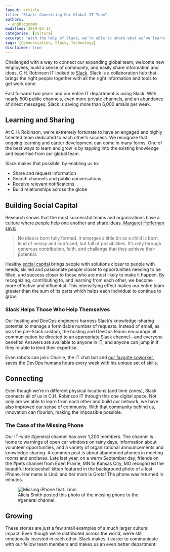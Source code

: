 ```yaml
---
layout: article
title: "Slack: Connecting Our Global IT Team"
authors:
 - engblogcomm
modified: 2019-03-12
categories: [culture]
excerpt: "With the help of Slack, we’re able to share what we’ve learned, connect better with the people that we work with, and cut down on more than 6,000 emails every week."
tags: [Communication, Slack, Technology]
disclaimer: true
---
```


Challenged with a way to connect our expanding global team, welcome new employees, build a sense of community, and easily share information and ideas, C.H. Robinson IT looked to [Slack](https://slack.com). Slack is a collaboration hub that brings the right people together with all the right information and tools to get work done.

Fast forward two years and our entire IT department is using Slack. With nearly 500 public channels, even more private channels, and an abundance of direct messages, Slack is saving more than 6,000 emails per week.

## Learning and Sharing

At C.H. Robinson, we’re extremely fortunate to have an engaged and highly talented team dedicated to each other’s success. We recognize that ongoing learning and career development can come in many forms. One of the best ways to learn and grow is by tapping into the existing knowledge and expertise from our global team.

Slack makes that possible, by enabling us to:

*   Share and request information
*   Search channels and public conversations
*   Receive relevant notifications
*   Build relationships across the globe

## Building Social Capital

Research shows that the most successful teams and organizations have a culture where people help one another and share ideas. [Margaret Heffernan says:](https://www.ted.com/talks/margaret_heffernan_why_it_s_time_to_forget_the_pecking_order_at_work/transcript)

> No idea is born fully formed. It emerges a little bit as a child is born, kind of messy and confused, but full of possibilities. It’s only through generous contribution, faith, and challenge that they achieve their potential.

Healthy [social capital](http://webuser.bus.umich.edu/wayneb/pdfs/BakerChap1.pdf) brings people with solutions closer to people with needs, skilled and passionate people closer to opportunities needing to be filled, and success closer to those who are most likely to make it happen. By recognizing, contributing to, and learning from each other, we become more effective and influential. This intensifying effect makes our entire team greater than the sum of its parts which helps each individual to continue to grow.

### Slack Helps Those Who Help Themselves

Our hosting and DevOps engineers harness Slack’s knowledge-sharing potential to manage a formidable number of requests. Instead of email, as was the pre-Slack custom, the hosting and DevOps teams encourage all communication be directed to an appropriate Slack channel—and everyone benefits! Answers are available to anyone in IT, and anyone can jump in if they’re able to lend their expertise.

Even robots can join: Charlie, the IT chat bot and [our favorite coworker](/culture/our-favorite-coworker/), saves the DevOps humans hours every week with his unique set of skills.

## Connecting

Even though we’re in different physical locations (and time zones), Slack connects all of us in C.H. Robinson IT through this one digital space. Not only are we able to learn from each other and build our network, we have also improved our sense of community. With that community behind us, innovation can flourish, making the impossible possible.  

### The Case of the Missing Phone

Our IT-wide #general channel has over 1,200 members. The channel is home to warnings of open car windows on rainy days, information about volunteer opportunities, and a variety of organizational announcements and knowledge sharing. A common post is about abandoned phones in meeting rooms and enclaves. Late last year, on a warm September day, friends on the #pets channel from Eden Prairie, MN to Kansas City, MO recognized the beautiful tortoiseshell kitten featured in the background photo of a lost iPhone. Her name is Lindi and her mom is Greta! The phone was returned in minutes.

<figure>
	<img src="{{site.url}}{{site.baseurl}}/images/posts/2019/lindi-iphone.jpg" alt="Missing iPhone feat. Lindi" aria-label="Hand holding an iPhone with a cat as its background photo">
	<figcaption>Alicia Smith posted this photo of the missing phone to the #general channel.</figcaption>
</figure>

## Growing

These stories are just a few small examples of a much larger cultural impact. Even though we’re distributed across the world, we’re still emotionally invested in each other. Slack makes it easier to communicate with our fellow team members and makes us an even better department!
